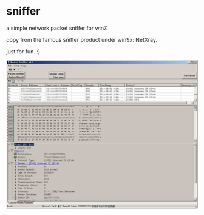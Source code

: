 sniffer
=======

a simple network packet sniffer for win7.

copy from the famous sniffer product under win9x: NetXray.

just for fun. :)

![image](https://github.com/netxray/sniffer/blob/master/sniffer.jpg)
